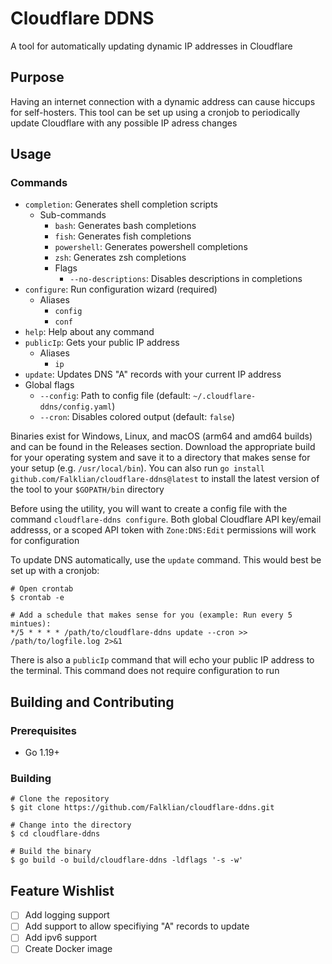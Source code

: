 # Cloudflare DDNS

A tool for automatically updating dynamic IP addresses in Cloudflare

## Purpose

Having an internet connection with a dynamic address can cause hiccups for self-hosters. This tool can be set up using a cronjob to periodically update Cloudflare with any possible IP adress changes

## Usage

### Commands

- `completion`: Generates shell completion scripts
  - Sub-commands
    - `bash`: Generates bash completions
    - `fish`: Generates fish completions
    - `powershell`: Generates powershell completions
    - `zsh`: Generates zsh completions
    - Flags
      - `--no-descriptions`: Disables descriptions in completions
- `configure`: Run configuration wizard (required)
  - Aliases
    - `config`
    - `conf`
- `help`: Help about any command
- `publicIp`: Gets your public IP address
  - Aliases
    - `ip`
- `update`: Updates DNS "A" records with your current IP address
- Global flags
  - `--config`: Path to config file (default: `~/.cloudflare-ddns/config.yaml`)
  - `--cron`: Disables colored output (default: `false`)

Binaries exist for Windows, Linux, and macOS (arm64 and amd64 builds) and can be found in the Releases section. Download the appropriate build for your operating system and save it to a directory that makes sense for your setup (e.g. `/usr/local/bin`). You can also run `go install github.com/Falklian/cloudflare-ddns@latest` to install the latest version of the tool to your `$GOPATH/bin` directory

Before using the utility, you will want to create a config file with the command `cloudflare-ddns configure`. Both global Cloudflare API key/email addresss, or a scoped API token with `Zone:DNS:Edit` permissions will work for configuration

To update DNS automatically, use the `update` command. This would best be set up with a cronjob:

```shell
# Open crontab
$ crontab -e

# Add a schedule that makes sense for you (example: Run every 5 mintues):
*/5 * * * * /path/to/cloudflare-ddns update --cron >> /path/to/logfile.log 2>&1
```

There is also a `publicIp` command that will echo your public IP address to the terminal. This command does not require configuration to run

## Building and Contributing

### Prerequisites

- Go 1.19+

### Building

```shell
# Clone the repository
$ git clone https://github.com/Falklian/cloudflare-ddns.git

# Change into the directory
$ cd cloudflare-ddns

# Build the binary
$ go build -o build/cloudflare-ddns -ldflags '-s -w'
```

## Feature Wishlist

- [ ] Add logging support
- [ ] Add support to allow specifiying "A" records to update
- [ ] Add ipv6 support
- [ ] Create Docker image
